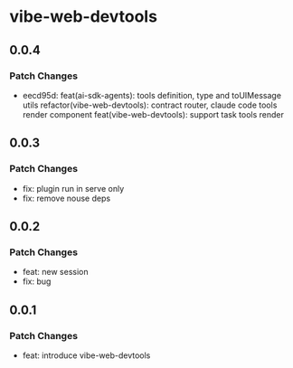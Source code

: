 # vibe-web-devtools

## 0.0.4

### Patch Changes

- eecd95d: feat(ai-sdk-agents): tools definition, type and toUIMessage utils
  refactor(vibe-web-devtools): contract router, claude code tools render component
  feat(vibe-web-devtools): support task tools render

## 0.0.3

### Patch Changes

- fix: plugin run in serve only
- fix: remove nouse deps

## 0.0.2

### Patch Changes

- feat: new session
- fix: bug

## 0.0.1

### Patch Changes

- feat: introduce vibe-web-devtools
